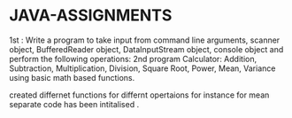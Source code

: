 # JAVA-ASSIGNMENTS
  1st :
  Write a program to take input from command line arguments, scanner object, BufferedReader object, DataInputStream object, console object and perform the following operations:
2nd program 
Calculator: Addition, Subtraction, Multiplication, Division, Square Root, Power, Mean, Variance using basic math based functions.

created differnet functions for differnt opertaions for instance for mean separate code has been intitalised .
